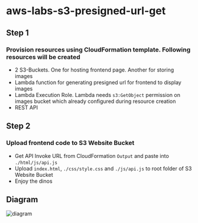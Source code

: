 ﻿# aws-labs-s3-presigned-url-get
## Step 1
### Provision resources using CloudFormation template. Following resources will be created
- 2 S3-Buckets. One for hosting frontend page. Another for storing images
- Lambda function for generating presigned url for frontend to display images
- Lambda Execution Role. Lambda needs `s3:GetObject` permission on images bucket which already configured during resource creation
- REST API

## Step 2
### Upload frontend code to S3 Website Bucket
- Get API Invoke URL from CloudFormation `Output` and paste into `./html/js/api.js`
- Upload `index.html`, `./css/style.css` and `./js/api.js` to root folder of S3 Website Bucket
- Enjoy the dinos

## Diagram
![diagram](diagram.jpg)
